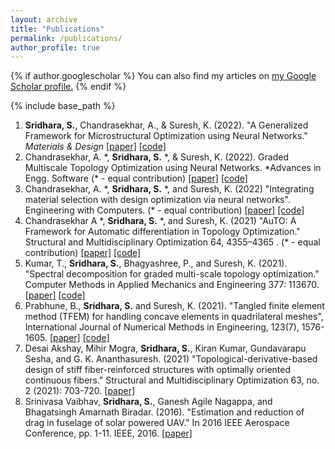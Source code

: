 ```yaml
---
layout: archive
title: "Publications"
permalink: /publications/
author_profile: true
---
```

{% if author.googlescholar %}
  You can also find my articles on <u><a href="{{author.googlescholar}}">my Google Scholar profile</a>.</u>
{% endif %}

{% include base_path %} 
<!-- 

{% for post in site.publications reversed %}
  {% include archive-single.html %}
{% endfor %}
 -->
 1. **Sridhara, S.**, Chandrasekhar, A., & Suresh, K. (2022). "A Generalized Framework for Microstructural Optimization using Neural Networks." *Materials & Design* 
 [[paper]](https://www.sciencedirect.com/science/article/pii/S0264127522008358) [[code]](https://github.com/UW-ERSL/MicroTOuNN)
2. Chandrasekhar, A. \*, **Sridhara, S.** \*, & Suresh, K. (2022). Graded Multiscale Topology Optimization using Neural Networks. *Advances in Engg. Software (\* - equal contribution)
[[paper]](https://www.sciencedirect.com/science/article/pii/S0965997822002605) [[code]](https://github.com/UW-ERSL/GMTOuNN/stargazers)
3. Chandrasekhar, A. \*, **Sridhara, S.** \*, and Suresh, K. (2022) "Integrating material selection with design optimization via neural networks". Engineering with Computers. (\* - equal contribution)
[[paper]](https://link.springer.com/article/10.1007/s00366-022-01736-0) [[code]](https://github.com/UW-ERSL/MaTruss)
4.  Chandrasekhar A \*, **Sridhara, S.** \*, and Suresh, K. (2021) "AuTO: A Framework for Automatic differentiation in Topology Optimization." Structural and Multidisciplinary Optimization 64, 4355–4365 . (\* - equal contribution)
[[paper]](https://link.springer.com/article/10.1007/s00158-021-03025-8) [[code]](https://github.com/UW-ERSL/AuTO)
5. Kumar, T., **Sridhara, S.**, Bhagyashree, P., and Suresh, K. (2021). "Spectral decomposition for graded multi-scale topology optimization." Computer Methods in Applied Mechanics and Engineering 377: 113670.
[[paper]](https://www.sciencedirect.com/science/article/pii/S0045782521000062) [[code]](https://github.com/sakethsridhara/MultiscaleTO)
6. Prabhune, B., **Sridhara, S.** and Suresh, K. (2021). "Tangled finite element method (TFEM) for handling concave elements in quadrilateral meshes", International Journal of Numerical Methods in Engineering, 123(7), 1576-1605.
[[paper]](https://onlinelibrary.wiley.com/doi/10.1002/nme.6907) [[code]](https://ersl.wisc.edu/software/TFEM2DQuad.zip)
7. Desai Akshay, Mihir Mogra, **Sridhara, S.**, Kiran Kumar, Gundavarapu Sesha, and G. K. Ananthasuresh. (2021) "Topological-derivative-based design of stiff fiber-reinforced structures with optimally oriented continuous fibers." Structural and Multidisciplinary Optimization 63, no. 2 (2021): 703-720.
[[paper]](https://link.springer.com/article/10.1007/s00158-020-02721-1)
8. Srinivasa Vaibhav, **Sridhara, S.**, Ganesh Agile Nagappa, and Bhagatsingh Amarnath Biradar. (2016). "Estimation and reduction of drag in fuselage of solar powered UAV." In 2016 IEEE Aerospace Conference, pp. 1-11. IEEE, 2016.
[[paper]](https://ieeexplore.ieee.org/document/7500911)
